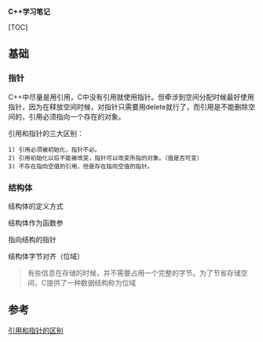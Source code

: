 ******C++学习笔记******

[TOC]

## 基础

### 指针

C++中尽量是用引用，C中没有引用就使用指针。但牵涉到空间分配时候最好使用指针，因为在释放空间时候，对指针只需要用delete就行了，而引用是不能删除空间的，引用必须指向一个存在的对象。

引用和指针的三大区别：

```
1) 引用必须被初始化，指针不必。
2) 引用初始化以后不能被改变，指针可以改变所指的对象。（值是否可变）
3) 不存在指向空值的引用，但是存在指向空值的指针。
```

### 结构体

结构体的定义方式

结构体作为函数参

指向结构的指针

结构体字节对齐（位域）

> 有些信息在存储的时候，并不需要占用一个完整的字节。为了节省存储空间，C提供了一种数据结构称为位域



## 参考

[引用和指针的区别](http://blog.sina.com.cn/s/blog_493309600100cslp.html)